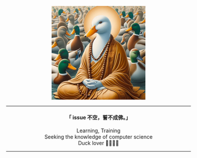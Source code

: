 <div align="center">
    <img src="monk.jpeg" width="256" height="256">
</div>
    
---

<div align="center">

<h4>「 issue 不空，誓不成佛。」</h4>
<p>

Learning, Training  
Seeking the knowledge of computer science    
Duck lover 🦆😍😍😍   

</p>

</div>

---

